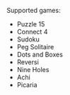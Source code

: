 Supported games:
  - Puzzle 15
  - Connect 4
  - Sudoku
  - Peg Solitaire
  - Dots and Boxes
  - Reversi
  - Nine Holes
  - Achi
  - Picaria

